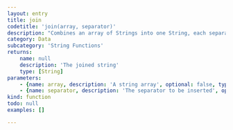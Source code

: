 ```yaml
---
layout: entry
title: join
codetitle: 'join(array, separator)'
description: "Combines an array of Strings into one String, each separated by\nthe character(s) used for the separator parameter. To join arrays\nof ints or floats, it's necessary to first convert them to strings\nusing nf() or nfs()."
category: Data
subcategory: 'String Functions'
returns:
    name: null
    description: 'The joined string'
    type: [String]
parameters:
    - {name: array, description: 'A string array', optional: false, type: [Array]}
    - {name: separator, description: 'The separator to be inserted', optional: false, type: [String]}
kind: function
todo: null
examples: []

---
```

